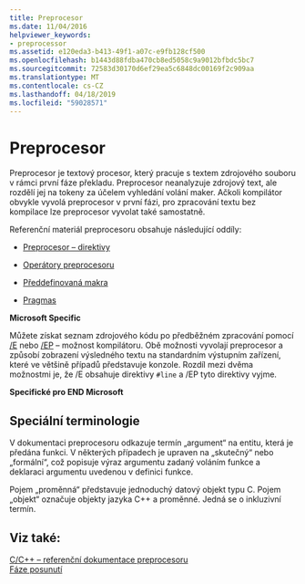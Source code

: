```yaml
---
title: Preprocesor
ms.date: 11/04/2016
helpviewer_keywords:
- preprocessor
ms.assetid: e120eda3-b413-49f1-a07c-e9fb128cf500
ms.openlocfilehash: b1443d88fdba470cb8ed5058c9a9012bfbdc5bc7
ms.sourcegitcommit: 72583d30170d6ef29ea5c6848dc00169f2c909aa
ms.translationtype: MT
ms.contentlocale: cs-CZ
ms.lasthandoff: 04/18/2019
ms.locfileid: "59028571"
---
```

# <a name="preprocessor"></a>Preprocesor
Preprocesor je textový procesor, který pracuje s textem zdrojového souboru v rámci první fáze překladu. Preprocesor neanalyzuje zdrojový text, ale rozdělí jej na tokeny za účelem vyhledání volání maker. Ačkoli kompilátor obvykle vyvolá preprocesor v první fázi, pro zpracování textu bez kompilace lze preprocesor vyvolat také samostatně.

Referenční materiál preprocesoru obsahuje následující oddíly:

- [Preprocesor – direktivy](../preprocessor/preprocessor-directives.md)

- [Operátory preprocesoru](../preprocessor/preprocessor-operators.md)

- [Předdefinovaná makra](../preprocessor/predefined-macros.md)

- [Pragmas](../preprocessor/pragma-directives-and-the-pragma-keyword.md)

**Microsoft Specific**

Můžete získat seznam zdrojového kódu po předběžném zpracování pomocí [/E](../build/reference/e-preprocess-to-stdout.md) nebo [/EP](../build/reference/ep-preprocess-to-stdout-without-hash-line-directives.md) – možnost kompilátoru. Obě možnosti vyvolají preprocesor a způsobí zobrazení výsledného textu na standardním výstupním zařízení, které ve většině případů představuje konzole. Rozdíl mezi dvěma možnostmi je, že /E obsahuje direktivy `#line` a /EP tyto direktivy vyjme.

**Specifické pro END Microsoft**

##  <a name="_predir_special_terminology"></a> Speciální terminologie

V dokumentaci preprocesoru odkazuje termín „argument“ na entitu, která je předána funkci. V některých případech je upraven na „skutečný“ nebo „formální“, což popisuje výraz argumentu zadaný voláním funkce a deklaraci argumentu uvedenou v definici funkce.

Pojem „proměnná“ představuje jednoduchý datový objekt typu C. Pojem „objekt“ označuje objekty jazyka C++ a proměnné. Jedná se o inkluzivní termín.

## <a name="see-also"></a>Viz také:

[C/C++ – referenční dokumentace preprocesoru](../preprocessor/c-cpp-preprocessor-reference.md)<br/>
[Fáze posunutí](../preprocessor/phases-of-translation.md)